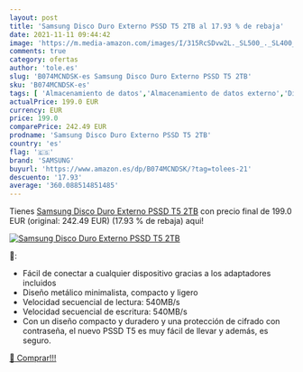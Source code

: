 ```yaml
---
layout: post
title: 'Samsung Disco Duro Externo PSSD T5 2TB al 17.93 % de rebaja'
date: 2021-11-11 09:44:42
image: 'https://m.media-amazon.com/images/I/315RcSDvw2L._SL500_._SL400_.jpg'
comments: true
category: ofertas
author: 'tole.es'
slug: 'B074MCNDSK-es Samsung Disco Duro Externo PSSD T5 2TB'
sku: 'B074MCNDSK-es'
tags: [ 'Almacenamiento de datos','Almacenamiento de datos externo','Discos duros sólidos externos','Informática','disco','duro','samsung', ]
actualPrice: 199.0 EUR
currency: EUR
price: 199.0
comparePrice: 242.49 EUR
prodname: 'Samsung Disco Duro Externo PSSD T5 2TB'
country: 'es'
flag: '🇪🇸'
brand: 'SAMSUNG'
buyurl: 'https://www.amazon.es/dp/B074MCNDSK/?tag=tolees-21'
descuento: '17.93'
average: '360.088514851485'
---
```


Tienes [Samsung Disco Duro Externo PSSD T5 2TB](https://www.amazon.es/dp/B074MCNDSK/?tag=tolees-21) con precio final de  199.0 EUR (original: 242.49 EUR) (17.93 %  de rebaja) aqui!

[![Samsung Disco Duro Externo PSSD T5 2TB](https://m.media-amazon.com/images/I/315RcSDvw2L._SL500_._SL400_.jpg)](https://www.amazon.es/dp/B074MCNDSK/?tag=tolees-21)

🔎:

- Fácil de conectar a cualquier dispositivo gracias a los adaptadores incluidos
- Diseño metálico minimalista, compacto y ligero
- Velocidad secuencial de lectura: 540MB/s
- Velocidad secuencial de escritura: 540MB/s
- Con un diseño compacto y duradero y una protección de cifrado con contraseña, el nuevo PSSD T5 es muy fácil de llevar y además, es seguro.

[🛒 Comprar!!!](https://www.amazon.es/dp/B074MCNDSK/?tag=tolees-21)

